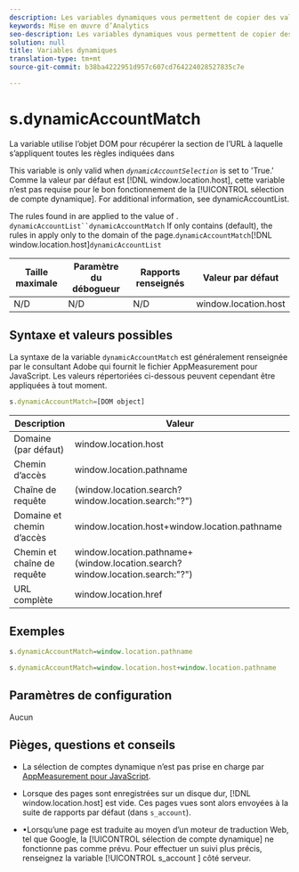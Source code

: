 ```yaml
---
description: Les variables dynamiques vous permettent de copier des valeurs d’une variable vers une autre sans entrer les valeurs complètes à plusieurs reprises dans les demandes d’image sur votre site.
keywords: Mise en œuvre d’Analytics
seo-description: Les variables dynamiques vous permettent de copier des valeurs d’une variable vers une autre sans entrer les valeurs complètes à plusieurs reprises dans les demandes d’image sur votre site.
solution: null
title: Variables dynamiques
translation-type: tm+mt
source-git-commit: b38ba4222951d957c607cd764224028527835c7e

---
```



# s.dynamicAccountMatch

La variable utilise l’objet DOM pour récupérer la section de l’URL à laquelle s’appliquent toutes les règles indiquées dans 

This variable is only valid when *`dynamicAccountSelection`* is set to 'True.' Comme la valeur par défaut est [!DNL window.location.host], cette variable n’est pas requise pour le bon fonctionnement de la [!UICONTROL sélection de compte dynamique]. For additional information, see dynamicAccountList.[](https://docs.adobe.com/content/help/en/analytics/implementation/javascript-implementation/appmeasurement-js/appmeasure-mjs.html)

The rules found in  are applied to the value of . `dynamicAccountList``dynamicAccountMatch` If  only contains  (default), the rules in  apply only to the domain of the page.`dynamicAccountMatch`[!DNL window.location.host]`dynamicAccountList`

| Taille maximale | Paramètre du débogueur | Rapports renseignés | Valeur par défaut |
|---|---|---|---|
| N/D | N/D | N/D | window.location.host |

## Syntaxe et valeurs possibles

La syntaxe de la variable `dynamicAccountMatch` est généralement renseignée par le consultant Adobe qui fournit le fichier AppMeasurement pour JavaScript. Les valeurs répertoriées ci-dessous peuvent cependant être appliquées à tout moment.

```js
s.dynamicAccountMatch=[DOM object]
```

| Description | Valeur |
|---|---|
| Domaine (par défaut) | window.location.host |
| Chemin d’accès | window.location.pathname |
| Chaîne de requête | (window.location.search?window.location.search:"?") |
| Domaine et chemin d’accès | window.location.host+window.location.pathname |
| Chemin et chaîne de requête | window.location.pathname+(window.location.search?window.location.search:"?") |
| URL complète | window.location.href |

## Exemples

```js
s.dynamicAccountMatch=window.location.pathname
```

```js
s.dynamicAccountMatch=window.location.host+window.location.pathname
```

## Paramètres de configuration

Aucun

## Pièges, questions et conseils

* La sélection de comptes dynamique n’est pas prise en charge par [AppMeasurement pour JavaScript](https://docs.adobe.com/content/help/en/analytics/implementation/javascript-implementation/appmeasurement-js/appmeasure-mjs.html).

* Lorsque des pages sont enregistrées sur un disque dur, [!DNL window.location.host] est vide. Ces pages vues sont alors envoyées à la suite de rapports par défaut (dans `s_account`).

* •Lorsqu’une page est traduite au moyen d’un moteur de traduction Web, tel que Google, la [!UICONTROL sélection de compte dynamique] ne fonctionne pas comme prévu. Pour effectuer un suivi plus précis, renseignez la variable [!UICONTROL s_account ] côté serveur.
